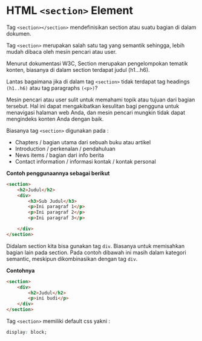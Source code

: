 # HTML `<section>` Element

Tag `<section></section>` mendefinisikan section atau suatu bagian di dalam dokumen.

Tag `<section>` merupakan salah satu tag yang semantik sehingga, lebih mudah dibaca oleh mesin pencari atau user.

Menurut dokumentasi W3C, Section merupakan pengelompokan tematik konten, biasanya di dalam section terdapat judul (h1...h6).

Lantas bagaimana jika di dalam tag `<section>` tidak terdapat tag headings `(h1..h6)` atau tag paragraphs `(<p>)`?

Mesin pencari atau user sulit untuk memahami topik atau tujuan dari bagian tersebut. Hal ini dapat mengakibatkan kesulitan bagi pengguna untuk menavigasi halaman web Anda, dan mesin pencari mungkin tidak dapat mengindeks konten Anda dengan baik.

Biasanya tag `<section>` digunakan pada :

-   Chapters / bagian utama dari sebuah buku atau artikel
-   Introduction / perkenalan / pendahuluan
-   News items / bagian dari info berita
-   Contact information / informasi kontak / kontak personal

**Contoh penggunaannya sebagai berikut**

```html
<section>
    <h2>Judul</h2>
    <div>
        <h3>Sub Judul</h3>
        <p>Ini paragraf 1</p>
        <p>Ini paragraf 2</p>
        <p>Ini paragraf 3</p>

    </div>
</section>
```

Didalam section kita bisa gunakan tag `div`. Biasanya untuk memisahkan bagian lain pada section. Pada contoh dibawah ini masih dalam kategori semantic, meskipun dikombinasikan dengan tag `div`.

**Contohnya**

```html
<section>
    <div>
        <h2>Judul</h2>
        <p>ini budi</p>
    </div>
</section>
```

Tag `<section>` memiliki default css yakni :

```css
display: block;
```
